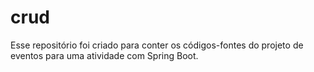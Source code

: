 # crud

Esse repositório foi criado para conter os códigos-fontes do projeto de eventos para uma atividade com Spring Boot.
